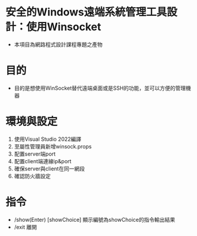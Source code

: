 # 安全的Windows遠端系統管理工具設計：使用Winsocket 
- 本項目為網路程式設計課程專題之產物
# 目的
- 目的是想使用WinSocket替代遠端桌面或是SSH的功能，並可以方便的管理機器
# 環境與設定
1. 使用Visual Studio 2022編譯
2. 至屬性管理員新增winsock.props
3. 配置server端port
4. 配置client端連線ip&port
5. 確保server與client在同一網段
6. 確認防火牆設定
# 指令
- /show(Enter) [showChoice] 顯示編號為showChoice的指令輸出結果
- /exit 離開

